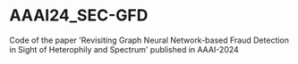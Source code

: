 # AAAI24_SEC-GFD
Code of the paper 'Revisiting Graph Neural Network-based Fraud Detection in Sight of Heterophily and Spectrum' published in AAAI-2024
